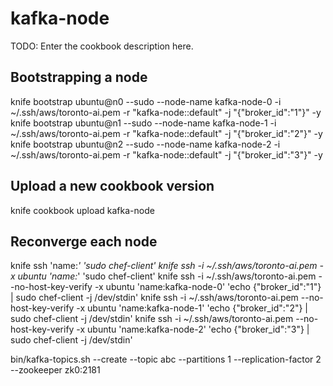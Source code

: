 # kafka-node

TODO: Enter the cookbook description here.

## Bootstrapping a node
knife bootstrap ubuntu@n0 --sudo --node-name kafka-node-0 -i ~/.ssh/aws/toronto-ai.pem -r "kafka-node::default" -j "{\"broker_id\":\"1\"}" -y
knife bootstrap ubuntu@n1 --sudo --node-name kafka-node-1 -i ~/.ssh/aws/toronto-ai.pem -r "kafka-node::default" -j "{\"broker_id\":\"2\"}" -y
knife bootstrap ubuntu@n2 --sudo --node-name kafka-node-2 -i ~/.ssh/aws/toronto-ai.pem -r "kafka-node::default" -j "{\"broker_id\":\"3\"}" -y

## Upload a new cookbook version
knife cookbook upload kafka-node

## Reconverge each node
knife ssh 'name:*' 'sudo chef-client'
knife ssh -i ~/.ssh/aws/toronto-ai.pem -x ubuntu 'name:*' 'sudo chef-client'
knife ssh -i ~/.ssh/aws/toronto-ai.pem --no-host-key-verify -x ubuntu 'name:kafka-node-0' 'echo {\"broker_id\":\"1\"} | sudo chef-client -j /dev/stdin'
knife ssh -i ~/.ssh/aws/toronto-ai.pem --no-host-key-verify  -x ubuntu 'name:kafka-node-1' 'echo {\"broker_id\":\"2\"} | sudo chef-client -j /dev/stdin'
knife ssh -i ~/.ssh/aws/toronto-ai.pem --no-host-key-verify  -x ubuntu 'name:kafka-node-2' 'echo {\"broker_id\":\"3\"} | sudo chef-client -j /dev/stdin'





bin/kafka-topics.sh --create --topic abc --partitions 1 --replication-factor 2 --zookeeper zk0:2181
